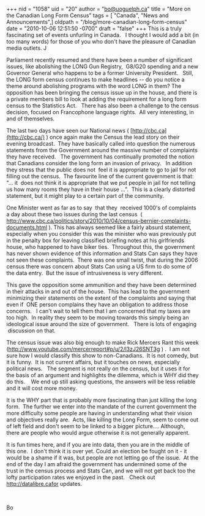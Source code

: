 +++
nid = "1058"
uid = "20"
author = "bo@uoguelph.ca"
title = "More on the Canadian Long Form Census"
tags = [ "Canada", "News and Announcements",]
oldpath = "/blog/more-canadian-long-form-census"
date = "2010-10-06 12:51:50 -0700"
draft = "false"
+++
This is a truly fascinating set of events unfurling in Canada.   I
thought I would add a bit (in too many words) for those of you who
don\'t have the pleasure of Canadian media outlets. J

Parliament recently resumed and there have been a number of significant
issues, like abolishing the LONG Gun Registry,  G8/G20 spending and a
new Governor General who happens to be a former University President.  
Still, the LONG form census continues to make headlines -- do you notice
a theme around abolishing programs with the word LONG in them? The
opposition has been bringing the census issue up in the house, and there
is a private members bill to look at adding the requirement for a long
form census to the Statistics Act.   There has also been a challenge to
the census decision, focused on Francophone language rights.  All very
interesting, in and of themselves.

The last two days have seen our National news (
[http://cbc.ca](http://cbc.ca/) ) once again make the Census the lead
story on their evening broadcast.  They have basically called into
question the numerous statements from the Government around the massive
number of complaints they have received.   The government has
continually promoted the notion that Canadians consider the long form an
invasion of privacy.   In addition they stress that the public does not
 feel it is appropriate to go to jail for not filling out the census. 
The favourite line of the current government is that: "... it  does not
think it is appropriate that we put people in jail for not telling us
how many rooms they have in their house ...".  This is a clearly
distorted statement, but it might play to a certain part of the
community.   

One Minister went as far as to say  that they  received 1000's of
complaints a day about these two issues during the last census  (
<http://www.cbc.ca/politics/story/2010/10/04/census-bernier-complaints-documents.html>
). This has always seemed like a fairly absurd statement, especially
when you consider this was the minister who was previously put in the
penalty box for leaving classified briefing notes at his girlfriends
house, who happened to have biker ties.  Throughout this, the government
has never shown evidence of this information and Stats Can says they
have not seen these complaints.  There was one small twist, that during
the 2006 census there was concern about Stats Can using a US firm to do
some of the data entry.  But the issue of intrusiveness is very
different.

This gave the opposition some ammunition and they have been determined
in their attacks in and out of the house.  This has lead to the
government minimizing their statements on the extent of the complaints
and saying that even if  ONE person complains they have an obligation to
address those concerns.   I can't wait to tell them that I am concerned
that my taxes are too high.  In reality they seem to be moving towards
this simply being an ideological issue around the size of government.  
There is lots of engaging  discussion on that.

The census issue was also big enough to make Rick Mercers Rant this week
(<http://www.youtube.com/mercerreport#p/u/2/l3zJ26SNT3g> ) .  I am not
sure how I would classify this show to non-Canadians.  It is not comedy,
but it is funny.  It is not current affairs, but it touches on news,
especially political news.   The segment is not really on the census,
but it uses it for the basis of an argument and highlights the dilemma,
which is WHY did they do this.    We end up still asking questions, the
answers will be less reliable and it will cost more money.

It is the WHY part that is probably more fascinating than just killing
the long form.  The further we enter into the mandate of the current
government the more difficulty some people are having in understanding
what their vision and objectives really are.  Acts, like killing the
Long Form, seem to come out of left field and don't seem to be linked to
a bigger picture.... Although, there are people who would argue
otherwise it is not generally apparent.

It is fun times here, and if you are into data, then you are in the
middle of this one.  I don't think it is over yet. Could an election be
fought on it - it would be a shame if it was, but people are not letting
go of the issue.  At the end of the day I am afraid the government has
undermined some of the trust in the census process and Stats Can, and we
will not get back too the lofty participation rates we enjoyed in the
past.   Check out http://datalibre.cafor updates.

 

Bo
